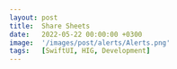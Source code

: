 ```yaml
---
layout: post
title:  Share Sheets
date:   2022-05-22 00:00:00 +0300
image:  '/images/post/alerts/Alerts.png'
tags:   [SwiftUI, HIG, Development]
---
```

